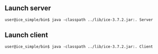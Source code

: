 ## Launch server
```console
user@ice_simple/bin$ java -classpath ../lib/ice-3.7.2.jar:. Server
```

## Launch client
```console
user@ice_simple/bin$ java -classpath ../lib/ice-3.7.2.jar:. Client
```

